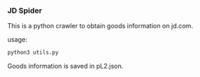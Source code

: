 ### JD Spider

This is a python crawler to obtain goods information on jd.com.

usage:

```bash
python3 utils.py
```

Goods information is saved in pL2.json.